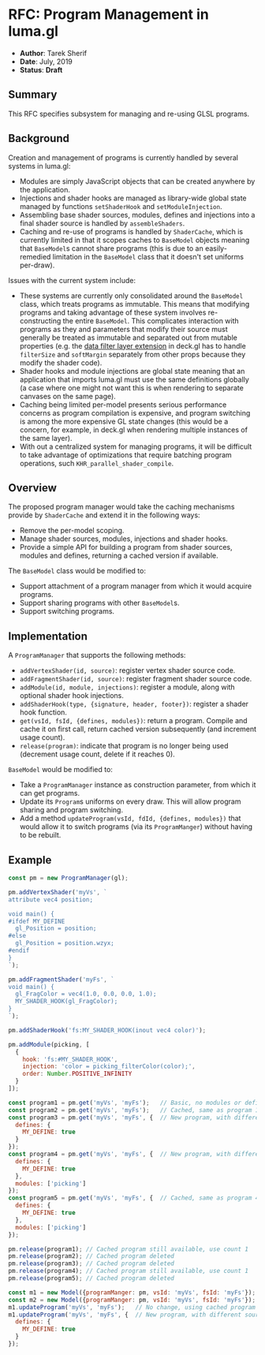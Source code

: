 # RFC: Program Management in luma.gl

* **Author**: Tarek Sherif
* **Date**: July, 2019
* **Status**: **Draft**


## Summary

This RFC specifies subsystem for managing and re-using GLSL programs.


## Background

Creation and management of programs is currently handled by several systems in luma.gl:
- Modules are simply JavaScript objects that can be created anywhere by the application.
- Injections and shader hooks are managed as library-wide global state managed by functions `setShaderHook` and `setModuleInjection`.
- Assembling base shader sources, modules, defines and injections into a final shader source is handled by `assembleShaders`.
- Caching and re-use of programs is handled by `ShaderCache`, which is currently limited in that it scopes caches to `BaseModel` objects meaning that `BaseModel`s cannot share programs (this is due to an easily-remedied limitation in the `BaseModel` class that it doesn't set uniforms per-draw).

Issues with the current system include:
- These systems are currently only consolidated around the `BaseModel` class, which treats programs as immutable. This means that modifying programs and taking advantage of these system involves re-constructing the entire `BaseModel`. This complicates interaction with programs as they and parameters that modify their source must generally be treated as immutable and separated out from mutable properties (e.g. the [data filter layer extension](https://github.com/uber/deck.gl/blob/6113d2c8984c406e9df59c16f19630a18f36c42d/modules/extensions/src/data-filter/data-filter.js#L42) in deck.gl has to handle `filterSize`  and `softMargin` separately from other props because they modify the shader code).
- Shader hooks and module injections are global state meaning that an application that imports luma.gl must use the same definitions globally (a case where one might not want this is when rendering to separate canvases on the same page).
- Caching being limited per-model presents serious performance concerns as program compilation is expensive, and program switching is among the more expensive GL state changes (this would be a concern, for example, in deck.gl when rendering multiple instances of the same layer).
- With out a centralized system for managing programs, it will be difficult to take advantage of optimizations that require batching program operations, such `KHR_parallel_shader_compile`.


## Overview

The proposed program manager would take the caching mechanisms provide by `ShaderCache` and extend it in the following ways:
- Remove the per-model scoping.
- Manage shader sources, modules, injections and shader hooks.
- Provide a simple API for building a program from shader sources, modules and defines, returning a cached version if available.

The `BaseModel` class would be modified to:
- Support attachment of a program manager from which it would acquire programs.
- Support sharing programs with other `BaseModel`s.
- Support switching programs.

## Implementation

A `ProgramManager` that supports the following methods:
- `addVertexShader(id, source)`: register vertex shader source code.
- `addFragmentShader(id, source)`: register fragment shader source code.
- `addModule(id, module, injections)`: register a module, along with optional shader hook injections.
- `addShaderHook(type, {signature, header, footer})`: register a shader hook function.
- `get(vsId, fsId, {defines, modules})`: return a program. Compile and cache it on first call, return cached version subsequently (and increment usage count).
- `release(program)`: indicate that program is no longer being used (decrement usage count, delete if it reaches 0).

`BaseModel` would be modified to:
- Take a `ProgramManager` instance as construction parameter, from which it can get programs.
- Update its `Program`s uniforms on every draw. This will allow program sharing and program switching.
- Add a method `updateProgram(vsId, fdId, {defines, modules})` that would allow it to switch programs (via its `ProgramManger`) without having to be rebuilt. 


## Example

```js
const pm = new ProgramManager(gl);

pm.addVertexShader('myVs', `
attribute vec4 position;

void main() {
#ifdef MY_DEFINE
  gl_Position = position;
#else
  gl_Position = position.wzyx;
#endif
}
`);

pm.addFragmentShader('myFs', `
void main() {
  gl_FragColor = vec4(1.0, 0.0, 0.0, 1.0);
  MY_SHADER_HOOK(gl_FragColor);
}
`);

pm.addShaderHook('fs:MY_SHADER_HOOK(inout vec4 color)');

pm.addModule(picking, [
  {
    hook: 'fs:#MY_SHADER_HOOK',
    injection: 'color = picking_filterColor(color);',
    order: Number.POSITIVE_INFINITY
  }
]);

const program1 = pm.get('myVs', 'myFs');   // Basic, no modules or defines
const program2 = pm.get('myVs', 'myFs');   // Cached, same as program 1, use count 2
const program3 = pm.get('myVs', 'myFs', {  // New program, with different source based on define
  defines: {
    MY_DEFINE: true
  }
});
const program4 = pm.get('myVs', 'myFs', {  // New program, with different source based on module and its injection
  defines: {
    MY_DEFINE: true
  },
  modules: ['picking']
});
const program5 = pm.get('myVs', 'myFs', {  // Cached, same as program 4, use count 2
  defines: {
    MY_DEFINE: true
  },
  modules: ['picking']
});

pm.release(program1); // Cached program still available, use count 1
pm.release(program2); // Cached program deleted
pm.release(program3); // Cached program deleted
pm.release(program4); // Cached program still available, use count 1
pm.release(program5); // Cached program deleted

const m1 = new Model({programManger: pm, vsId: 'myVs', fsId: 'myFs'}); // Create and cache program
const m2 = new Model({programManger: pm, vsId: 'myVs', fsId: 'myFs'}); // Re-use same program as m1
m1.updateProgram('myVs', 'myFs');   // No change, using cached program
m1.updateProgram('myVs', 'myFs', {  // New program, with different source based on define
  defines: {
    MY_DEFINE: true
  }
});

```
